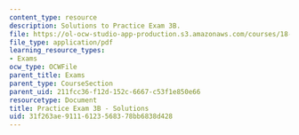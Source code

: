 ```yaml
---
content_type: resource
description: Solutions to Practice Exam 3B.
file: https://ol-ocw-studio-app-production.s3.amazonaws.com/courses/18-02-multivariable-calculus-fall-2007/31f263ae91116123568378bb6838d428_prac3bsol.pdf
file_type: application/pdf
learning_resource_types:
- Exams
ocw_type: OCWFile
parent_title: Exams
parent_type: CourseSection
parent_uid: 211fcc36-f12d-152c-6667-c53f1e850e66
resourcetype: Document
title: Practice Exam 3B - Solutions
uid: 31f263ae-9111-6123-5683-78bb6838d428
---
```

